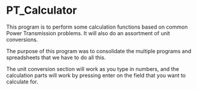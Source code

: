 # PT_Calculator
This program is to perform some calculation functions based on common Power Transmission problems. It will also do an assortment of unit conversions.

The purpose of this program was to consolidate the multiple programs and spreadsheets that we have to do all this.

The unit conversion section will work as you type in numbers, and the calculation parts will work by pressing enter on the field that you want to calculate for.
